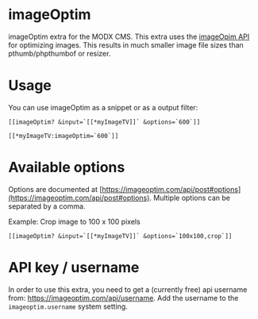 # imageOptim
imageOptim extra for the MODX CMS. This extra uses the [imageOpim API](https://imageoptim.com/api) for optimizing images. This results in much smaller image file sizes than pthumb/phpthumbof or resizer.

# Usage
You can use imageOptim as a snippet or as a output filter:
```
[[imageOptim? &input=`[[*myImageTV]]` &options=`600`]]
```

```
[[*myImageTV:imageOptim=`600`]]
```


# Available options
Options are documented at [https://imageoptim.com/api/post#options](https://imageoptim.com/api/post#options). Multiple options can be separated by a comma.

Example: Crop image to 100 x 100 pixels
```
[[imageOptim? &input=`[[*myImageTV]]` &options=`100x100,crop`]]
```

# API key / username
In order to use this extra, you need to get a (currently free) api username from: https://imageoptim.com/api/username. Add the username to the `imageoptim.username` system setting.
